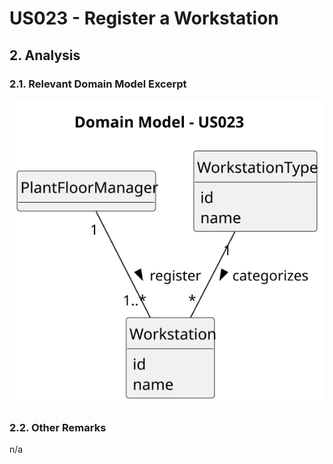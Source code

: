 # US023 - Register a Workstation

## 2. Analysis

### 2.1. Relevant Domain Model Excerpt 

![Domain Model](svg/us023-domain-model.svg)

### 2.2. Other Remarks

n/a